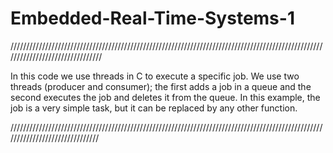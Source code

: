 # Embedded-Real-Time-Systems-1

////////////////////////////////////////////////////////////////////////////////////////////////////////////////////////////////

In this code we use threads in C to execute a specific job. We use two threads (producer and consumer); the first adds a job in a queue and the second executes the job and deletes it from the queue. In this example, the job is a very simple task, but it can be replaced by any other function. 

///////////////////////////////////////////////////////////////////////////////////////////////////////////////////////////////
